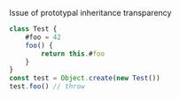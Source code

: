 Issue of prototypal inheritance transparency

```js
class Test {
	#foo = 42
	foo() {
		return this.#foo
	}
}
const test = Object.create(new Test())
test.foo() // throw
```
